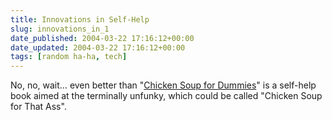 ```yaml
---
title: Innovations in Self-Help
slug: innovations_in_1
date_published: 2004-03-22 17:16:12+00:00
date_updated: 2004-03-22 17:16:12+00:00
tags: [random ha-ha, tech]
---
```

No, no, wait… even better than "[Chicken Soup for Dummies](/2003/09/24/emptying_my_hea)" is a self-help book aimed at the terminally unfunky, which could be called "Chicken Soup for That Ass".
